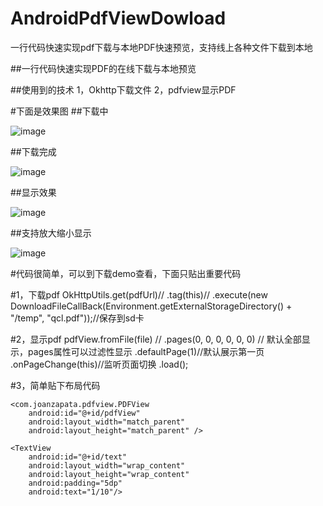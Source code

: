 # AndroidPdfViewDowload
一行代码快速实现pdf下载与本地PDF快速预览，支持线上各种文件下载到本地


##一行代码快速实现PDF的在线下载与本地预览


##使用到的技术
1，Okhttp下载文件
2，pdfview显示PDF


#下面是效果图
##下载中

![image](https://github.com/qiushi123/AndroidPdfViewDowload/blob/master/qcl_images/1.png?raw=true)

##下载完成

![image](https://github.com/qiushi123/AndroidPdfViewDowload/blob/master/qcl_images/2.png?raw=true)

##显示效果

![image](https://github.com/qiushi123/AndroidPdfViewDowload/blob/master/qcl_images/3.png?raw=true)

##支持放大缩小显示

![image](https://github.com/qiushi123/AndroidPdfViewDowload/blob/master/qcl_images/4.png?raw=true)

#代码很简单，可以到下载demo查看，下面只贴出重要代码

#1，下载pdf
	OkHttpUtils.get(pdfUrl)//
                .tag(this)//
                .execute(new DownloadFileCallBack(Environment.getExternalStorageDirectory() +
                        "/temp", "qcl.pdf"));//保存到sd卡

#2，显示pdf
	 pdfView.fromFile(file)
                //                .pages(0, 0, 0, 0, 0, 0) // 默认全部显示，pages属性可以过滤性显示
                .defaultPage(1)//默认展示第一页
                .onPageChange(this)//监听页面切换
                .load();
				
#3，简单贴下布局代码
<FrameLayout xmlns:android="http://schemas.android.com/apk/res/android"
             android:layout_width="match_parent"
             android:layout_height="match_parent" >

    <com.joanzapata.pdfview.PDFView
        android:id="@+id/pdfView"
        android:layout_width="match_parent"
        android:layout_height="match_parent" />

    <TextView
        android:id="@+id/text"
        android:layout_width="wrap_content"
        android:layout_height="wrap_content"
        android:padding="5dp"
        android:text="1/10"/>
</FrameLayout>







